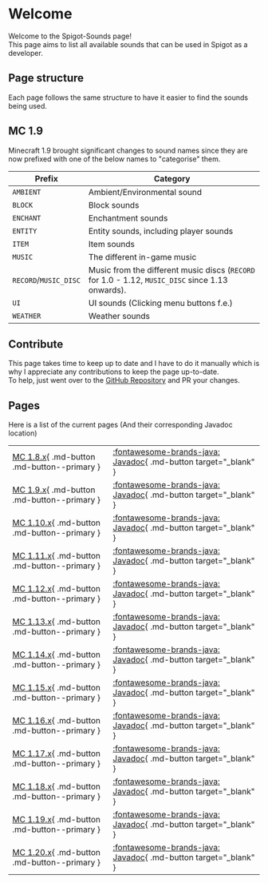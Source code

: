 # Welcome
Welcome to the Spigot-Sounds page!  
This page aims to list all available sounds that can be used in Spigot as a developer.

## Page structure
Each page follows the same structure to have it easier to find the sounds being used.

## MC 1.9
Minecraft 1.9 brought significant changes to sound names since they are now prefixed with one of the below names to "categorise" them.

| Prefix                | Category                                                                                         |
| --------------------- | ------------------------------------------------------------------------------------------------ |
| `AMBIENT`             | Ambient/Environmental sound                                                                      |
| `BLOCK`               | Block sounds                                                                                     |
| `ENCHANT`             | Enchantment sounds                                                                               |
| `ENTITY`              | Entity sounds, including player sounds                                                           |
| `ITEM`                | Item sounds                                                                                      |
| `MUSIC`               | The different in-game music                                                                      |
| `RECORD`/`MUSIC_DISC` | Music from the different music discs (`RECORD` for 1.0 - 1.12, `MUSIC_DISC` since 1.13 onwards). |
| `UI`                  | UI sounds (Clicking menu buttons f.e.)                                                           |
| `WEATHER`             | Weather sounds                                                                                   |

## Contribute
This page takes time to keep up to date and I have to do it manually which is why I appreciate any contributions to keep the page up-to-date.  
To help, just went over to the [GitHub Repository](https://github.com/Andre601/Spigot-Sounds) and PR your changes.

## Pages
Here is a list of the current pages (And their corresponding Javadoc location)

|                                                                  |                                                                                                                                   |
| ---------------------------------------------------------------- | --------------------------------------------------------------------------------------------------------------------------------- |
| [MC 1.8.x](sounds/mc-1.8.md){ .md-button .md-button--primary }   | [:fontawesome-brands-java: Javadoc](https://helpch.at/docs/1.8.8/org/bukkit/Sound.html){ .md-button target="_blank" }             |
| [MC 1.9.x](sounds/mc-1.9.md){ .md-button .md-button--primary }   | [:fontawesome-brands-java: Javadoc](https://helpch.at/docs/1.9.4/org/bukkit/Sound.html){ .md-button target="_blank" }             |
| [MC 1.10.x](sounds/mc-1.10.md){ .md-button .md-button--primary } | [:fontawesome-brands-java: Javadoc](https://helpch.at/docs/1.10.2/org/bukkit/Sound.html){ .md-button target="_blank" }            |
| [MC 1.11.x](sounds/mc-1.11.md){ .md-button .md-button--primary } | [:fontawesome-brands-java: Javadoc](https://helpch.at/docs/1.11.2/org/bukkit/Sound.html){ .md-button target="_blank" }            |
| [MC 1.12.x](sounds/mc-1.12.md){ .md-button .md-button--primary } | [:fontawesome-brands-java: Javadoc](https://helpch.at/docs/1.12.2/org/bukkit/Sound.html){ .md-button target="_blank" }            |
| [MC 1.13.x](sounds/mc-1.13.md){ .md-button .md-button--primary } | [:fontawesome-brands-java: Javadoc](https://helpch.at/docs/1.13.2/org/bukkit/Sound.html){ .md-button target="_blank" }            |
| [MC 1.14.x](sounds/mc-1.14.md){ .md-button .md-button--primary } | [:fontawesome-brands-java: Javadoc](https://helpch.at/docs/1.14.2/org/bukkit/Sound.html){ .md-button target="_blank" }            |
| [MC 1.15.x](sounds/mc-1.15.md){ .md-button .md-button--primary } | [:fontawesome-brands-java: Javadoc](https://helpch.at/docs/1.15.2/org/bukkit/Sound.html){ .md-button target="_blank" }            |
| [MC 1.16.x](sounds/mc-1.16.md){ .md-button .md-button--primary } | [:fontawesome-brands-java: Javadoc](https://helpch.at/docs/1.16.5/org/bukkit/Sound.html){ .md-button target="_blank" }            |
| [MC 1.17.x](sounds/mc-1.17.md){ .md-button .md-button--primary } | [:fontawesome-brands-java: Javadoc](https://helpch.at/docs/1.17.1/org/bukkit/Sound.html){ .md-button target="_blank" }            |
| [MC 1.18.x](sounds/mc-1.18.md){ .md-button .md-button--primary } | [:fontawesome-brands-java: Javadoc](https://helpch.at/docs/1.18/org/bukkit/Sound.html){ .md-button target="_blank" }              |
| [MC 1.19.x](sounds/mc-1.19.md){ .md-button .md-button--primary } | [:fontawesome-brands-java: Javadoc](https://helpch.at/docs/1.19.1/org/bukkit/Sound.html){ .md-button target="_blank" }            |
| [MC 1.20.x](sounds/mc-1.20.md){ .md-button .md-button--primary } | [:fontawesome-brands-java: Javadoc](https://hub.spigotmc.org/javadocs/spigot/org/bukkit/Sound.html){ .md-button target="_blank" } |
